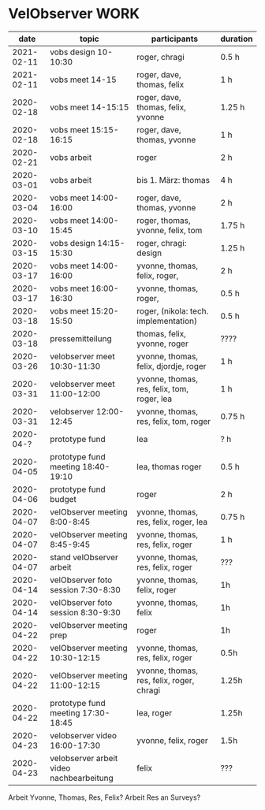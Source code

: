 # VelObserver WORK

| date          | topic | participants | duration |
| --- | --- | --- | --- |
| 2021-02-11 | vobs design 10-10:30| roger, chragi | 0.5 h |
| 2021-02-11 | vobs meet 14-15| roger, dave, thomas, felix | 1 h |
| 2020-02-18 | vobs meet 14-15:15 | roger, dave, thomas, felix, yvonne | 1.25 h |
| 2020-02-18 | vobs meet 15:15-16:15 | roger, dave, thomas, yvonne | 1 h |
| 2020-02-21 | vobs arbeit | roger | 2 h |
| 2020-03-01 | vobs arbeit | bis 1. März: thomas | 4 h |
| 2020-03-04 | vobs meet 14:00-16:00 | roger, dave, thomas, yvonne | 2 h |
| 2020-03-10 | vobs meet 14:00-15:45 | roger, thomas, yvonne, felix, tom | 1.75 h |
| 2020-03-15 | vobs design 14:15-15:30 | roger, chragi: design | 1.25 h |
| 2020-03-17 | vobs meet 14:00-16:00 | yvonne, thomas, felix, roger,  | 2 h |
| 2020-03-17 | vobs meet 16:00-16:30 | yvonne, thomas, roger,  | 0.5 h |
| 2020-03-18 | vobs meet 15:20-15:50 | roger, (nikola: tech. implementation) | 0.5 h |
| 2020-03-18 | pressemitteilung | thomas, felix, yvonne, roger | ???? |
| 2020-03-26 | velobserver meet 10:30-11:30 | yvonne, thomas, felix, djordje, roger | 1 h |
| 2020-03-31 | velobserver meet 11:00-12:00 | yvonne, thomas, res, felix, tom, roger, lea | 1 h |
| 2020-03-31 | velobserver 12:00-12:45 | yvonne, thomas, res, felix, tom, roger | 0.75 h |
| 2020-04-? | prototype fund | lea | ? h |
| 2020-04-05 | prototype fund meeting 18:40-19:10 | lea, thomas roger | 0.5 h |
| 2020-04-06 | prototype fund budget | roger | 2 h |
| 2020-04-07 | velObserver meeting 8:00-8:45 | yvonne, thomas, res, felix, roger, lea | 0.75 h |
| 2020-04-07 | velObserver meeting 8:45-9:45 | yvonne, thomas, res, felix, roger | 1 h |
| 2020-04-07 | stand velObserver arbeit | yvonne, thomas, res, felix, roger | ??? |
| 2020-04-14 | velObserver foto session 7:30-8:30 | yvonne, thomas, felix, roger | 1h |
| 2020-04-14 | velObserver foto session 8:30-9:30 | yvonne, thomas, felix | 1h |
| 2020-04-22 | velObserver meeting prep | roger | 1h |
| 2020-04-22 | velObserver meeting 10:30-12:15 | yvonne, thomas, res, felix, roger | 0.5h |
| 2020-04-22 | velObserver meeting 11:00-12:15 | yvonne, thomas, res, felix, roger, chragi | 1.25h |
| 2020-04-22 | prototype fund meeting 17:30-18:45 | lea, roger | 1.25h |
| 2020-04-23 | velobserver video 16:00-17:30 | yvonne, felix, roger | 1.5h |
| 2020-04-23 | velobserver arbeit video nachbearbeitung | felix | ??? |

Arbeit Yvonne, Thomas, Res, Felix? Arbeit Res an Surveys? 

